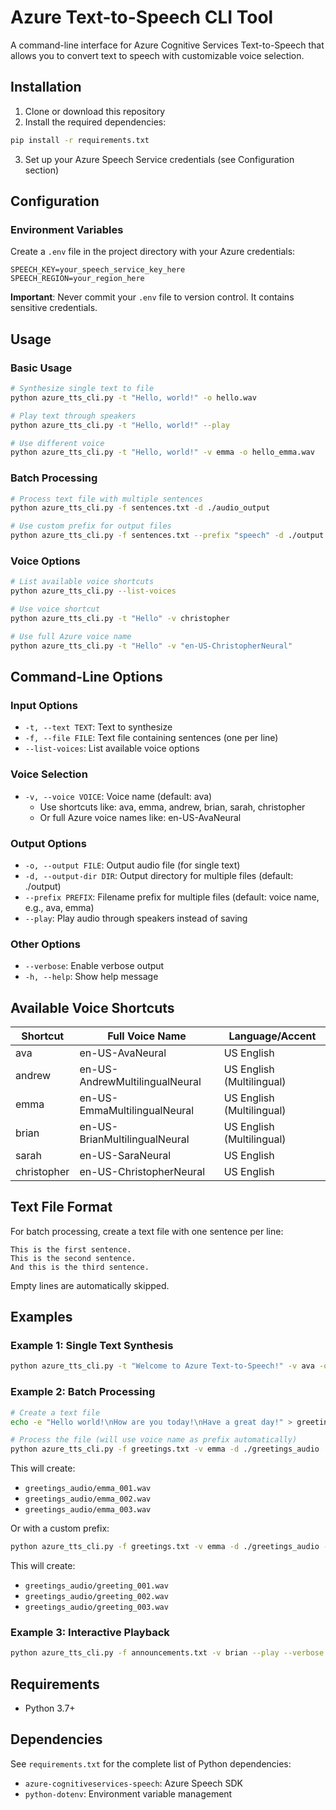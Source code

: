 # Azure Text-to-Speech CLI Tool

A command-line interface for Azure Cognitive Services Text-to-Speech that allows you to convert text to speech with customizable voice selection.

## Installation

1. Clone or download this repository
2. Install the required dependencies:

```bash
pip install -r requirements.txt
```

3. Set up your Azure Speech Service credentials (see Configuration section)

## Configuration


### Environment Variables

Create a `.env` file in the project directory with your Azure credentials:

```env
SPEECH_KEY=your_speech_service_key_here
SPEECH_REGION=your_region_here
```

**Important**: Never commit your `.env` file to version control. It contains sensitive credentials.

## Usage

### Basic Usage

```bash
# Synthesize single text to file
python azure_tts_cli.py -t "Hello, world!" -o hello.wav

# Play text through speakers
python azure_tts_cli.py -t "Hello, world!" --play

# Use different voice
python azure_tts_cli.py -t "Hello, world!" -v emma -o hello_emma.wav
```

### Batch Processing

```bash
# Process text file with multiple sentences
python azure_tts_cli.py -f sentences.txt -d ./audio_output

# Use custom prefix for output files
python azure_tts_cli.py -f sentences.txt --prefix "speech" -d ./output
```

### Voice Options

```bash
# List available voice shortcuts
python azure_tts_cli.py --list-voices

# Use voice shortcut
python azure_tts_cli.py -t "Hello" -v christopher

# Use full Azure voice name
python azure_tts_cli.py -t "Hello" -v "en-US-ChristopherNeural"
```

## Command-Line Options

### Input Options
- `-t, --text TEXT`: Text to synthesize
- `-f, --file FILE`: Text file containing sentences (one per line)
- `--list-voices`: List available voice options

### Voice Selection
- `-v, --voice VOICE`: Voice name (default: ava)
  - Use shortcuts like: ava, emma, andrew, brian, sarah, christopher
  - Or full Azure voice names like: en-US-AvaNeural

### Output Options
- `-o, --output FILE`: Output audio file (for single text)
- `-d, --output-dir DIR`: Output directory for multiple files (default: ./output)
- `--prefix PREFIX`: Filename prefix for multiple files (default: voice name, e.g., ava, emma)
- `--play`: Play audio through speakers instead of saving

### Other Options
- `--verbose`: Enable verbose output
- `-h, --help`: Show help message

## Available Voice Shortcuts

| Shortcut | Full Voice Name | Language/Accent |
|----------|----------------|-----------------|
| ava | en-US-AvaNeural | US English |
| andrew | en-US-AndrewMultilingualNeural | US English (Multilingual) |
| emma | en-US-EmmaMultilingualNeural | US English (Multilingual) |
| brian | en-US-BrianMultilingualNeural | US English (Multilingual) |
| sarah | en-US-SaraNeural | US English |
| christopher | en-US-ChristopherNeural | US English |

## Text File Format

For batch processing, create a text file with one sentence per line:

```
This is the first sentence.
This is the second sentence.
And this is the third sentence.
```

Empty lines are automatically skipped.

## Examples

### Example 1: Single Text Synthesis
```bash
python azure_tts_cli.py -t "Welcome to Azure Text-to-Speech!" -v ava -o welcome.wav
```

### Example 2: Batch Processing
```bash
# Create a text file
echo -e "Hello world!\nHow are you today!\nHave a great day!" > greetings.txt

# Process the file (will use voice name as prefix automatically)
python azure_tts_cli.py -f greetings.txt -v emma -d ./greetings_audio
```

This will create:

- `greetings_audio/emma_001.wav`
- `greetings_audio/emma_002.wav`
- `greetings_audio/emma_003.wav`

Or with a custom prefix:

```bash
python azure_tts_cli.py -f greetings.txt -v emma -d ./greetings_audio --prefix greeting
```

This will create:

- `greetings_audio/greeting_001.wav`
- `greetings_audio/greeting_002.wav`
- `greetings_audio/greeting_003.wav`

### Example 3: Interactive Playback

```bash
python azure_tts_cli.py -f announcements.txt -v brian --play --verbose
```

## Requirements

- Python 3.7+

## Dependencies

See `requirements.txt` for the complete list of Python dependencies:

- `azure-cognitiveservices-speech`: Azure Speech SDK
- `python-dotenv`: Environment variable management
